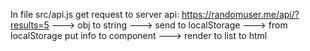 In file src/api.js get request to server
api: https://randomuser.me/api/?results=5
---> obj to string ---> send to localStorage ---> from localStorage put info to component
---> render to list to html